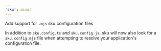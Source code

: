 ```yaml
---
'sku': minor
---
```


Add support for `.mjs` sku configuration files

In addition to `sku.config.ts` and `sku.config.js`, sku will now also look for a `sku.config.mjs` file when attempting to resolve your application's configuration file.
